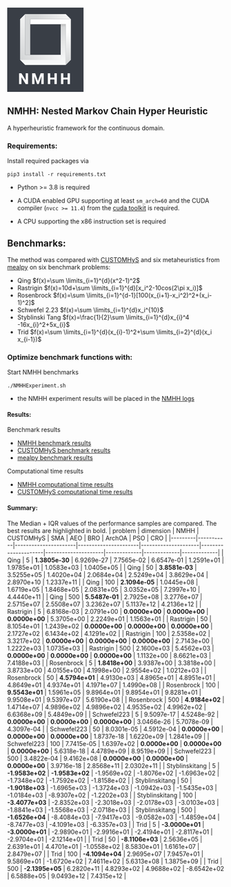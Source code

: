 
<!-- <script type="text/javascript" async
  src="https://cdnjs.cloudflare.com/ajax/libs/mathjax/2.7.7/MathJax.js?config=TeX-MML-AM_CHTML">
</script> -->


![logo](img/Logo.png)
<br>

##  NMHH: Nested Markov Chain Hyper Heuristic

A hyperheuristic framework for the continuous domain.

###  Requirements:


Install required packages via

```
pip3 install -r requirements.txt 
```
- Python >= 3.8 is required

- A CUDA enabled GPU supporting at least ```sm_arch=60``` and the CUDA compiler (`nvcc >= 11.4`) from the [cuda toolkit](https://docs.nvidia.com/cuda/cuda-installation-guide-linux/index.html) is required.

- A CPU supporting the x86 instruction set is required

## Benchmarks:

The method was compared with [CUSTOMHyS](https://github.com/jcrvz/customhys) and six metaheuristics from [mealpy](https://mealpy.readthedocs.io/en/latest/) on six benchmark problems: 


- Qing $f(x)=\sum \limits_{i=1}^{d}(x^2-1)^2$
- Rastrigin $f(x)=10d+\sum \limits_{i=1}^{d}[x_i^2-10cos(2\pi x_i)]$
- Rosenbrock $f(x)=\sum \limits_{i=1}^{d-1}[100(x_{i+1}-x_i^2)^2+(x_i-1)^2]$
- Schwefel 2.23 $f(x)=\sum \limits_{i=1}^{d}x_i^{10}$
- Styblinski Tang $f(x)=\frac{1}{2}\sum \limits_{i=1}^{d}x_{i}^4 -16x_{i}^2+5x_{i}$
- Trid $f(x)=\sum \limits_{i=1}^{d}(x_{i}-1)^2+\sum \limits_{i=2}^{d}(x_i x_{i-1})$




### Optimize benchmark functions with:

Start NMHH benchmarks

```shell
./NMHHExperiment.sh
```
- the NMHH experiment results will be placed in the [NMHH logs](hhanalysis/logs/SA-NMHH/newExperiment/) 

#### Results:
Benchmark results
 - [NMHH benchmark results](hhanalysis/logs/SA-NMHH/GA_DE_GD_LBFGS/) 
 - [CUSTOMHyS benchmark results](hhanalysis/logs/CustomHYSPerf/)
 - [mealpy benchmark results](hhanalysis/logs/mealpyPerf)

Computational time results
 - [NMHH computational time results](hhanalysis/logs/SA-NMHH/GA_DE_GD_LBFGS/comptime) 
 - [CUSTOMHyS computational time results](hhanalysis/logs/CustomHYSPerf/comptime)
#### Summary:
The Median + IQR values of the performance samples are compared. The best results are highlighted in bold.
| problem | dimension | NMHH                 | CUSTOMHyS            | SMA                 | AEO                 | BRO                 | ArchOA      | PSO         | CRO         |
|---------|-----------|----------------------|----------------------|---------------------|---------------------|---------------------|-------------|-------------|-------------|
 | Qing           | 5   | **1.3805e-30**    | 6.9269e-27           | 7.7565e-02          | 6.6547e-01          | 1.2591e+01          | 1.9785e+01  | 1.0583e+03  | 1.0405e+05  |
| Qing           | 50  | **3.8581e-03**  | 3.5255e+05           | 1.4020e+04          | 2.0684e+04          | 2.5249e+04          | 3.8629e+04  | 2.8970e+10  | 1.2337e+11  |
| Qing           | 100 | **2.1094e-05**  | 1.0445e+08           | 1.6719e+05          | 1.8468e+05          | 2.0831e+05          | 3.0352e+05  | 7.2997e+10  | 4.4440e+11  |
| Qing           | 500 | **5.5487e-01**  | 2.7925e+08           | 3.2776e+07          | 2.5715e+07          | 2.5508e+07          | 3.2362e+07  | 5.1137e+12  | 4.2136e+12  |
| Rastrigin      | 5   | 6.8168e-03           | 2.0791e+00           | **0.0000e+00** | **0.0000e+00** | **0.0000e+00** | 5.3705e+00  | 2.2249e+01  | 1.1563e+01  |
| Rastrigin      | 50  | 8.1054e+01           | 1.2439e+02           | **0.0000e+00** | **0.0000e+00** | **0.0000e+00** | 2.1727e+02  | 6.1434e+02  | 4.1291e+02  |
| Rastrigin      | 100 | 2.5358e+02           | 3.3217e+02           | **0.0000e+00** | **0.0000e+00** | **0.0000e+00** | 2.7143e+00  | 1.2222e+03  | 1.0735e+03  |
| Rastrigin      | 500 | 2.1600e+03           | 5.4562e+03           | **0.0000e+00** | **0.0000e+00** | **0.0000e+00** | 1.1132e+00  | 8.6621e+03  | 7.4188e+03  |
| Rosenbrock     | 5   | **1.8418e+00**  | 3.9387e+00           | 3.3818e+00          | 3.8733e+00          | 4.0155e+00          | 4.1998e+00  | 2.9554e+02  | 1.0212e+03  |
| Rosenbrock     | 50  | **4.5794e+01**  | 4.9130e+03           | 4.8965e+01          | 4.8951e+01          | 4.8649e+01          | 4.9374e+01  | 4.1971e+07  | 1.4990e+08  |
| Rosenbrock     | 100 | **9.5543e+01**  | 1.5961e+05           | 9.8964e+01          | 9.8954e+01          | 9.8281e+01          | 9.9508e+01  | 9.5397e+07  | 5.6190e+08  |
| Rosenbrock     | 500 | **4.9184e+02**  | 1.4714e+07           | 4.9896e+02          | 4.9896e+02          | 4.9535e+02          | 4.9962e+02  | 6.6368e+09  | 5.4849e+09  |
| Schwefel223    | 5   | 9.5097e-17           | 4.5248e-92           | **0.0000e+00** | **0.0000e+00** | **0.0000e+00** | 3.0466e-26  | 5.7078e-09  | 4.3097e-04  |
| Schwefel223    | 50  | 8.0301e-05           | 4.5912e-04           | **0.0000e+00** | **0.0000e+00** | **0.0000e+00** | 1.8737e-18  | 1.6220e+09  | 1.2841e+09  |
| Schwefel223    | 100 | 7.7415e-05           | 1.6397e+02           | **0.0000e+00** | **0.0000e+00** | **0.0000e+00** | 5.6318e-18  | 4.4789e+09  | 8.9519e+09  |
| Schwefel223    | 500 | 3.4822e-04           | 9.4162e+08           | **0.0000e+00** | **0.0000e+00** | **0.0000e+00** | 3.9716e-18  | 2.8568e+11  | 2.0302e+11  |
| Styblinskitang | 5   | **-1.9583e+02** | **-1.9583e+02** | -1.9569e+02         | -1.8076e+02         | -1.6963e+02         | -1.7348e+02 | -1.7592e+02 | -1.8158e+02 |
| Styblinskitang | 50  | **-1.9018e+03** | -1.6965e+03          | -1.3724e+03         | -1.0942e+03         | -1.5435e+03         | -1.0184e+03 | -8.9307e+02 | -1.2202e+03 |
| Styblinskitang | 100 | **-3.4077e+03** | -2.8352e+03          | -2.3018e+03         | -2.0178e+03         | -3.0103e+03         | -1.8841e+03 | -1.5568e+03 | -2.0718e+03 |
| Styblinskitang | 500 | **-1.6526e+04** | -8.4084e+03          | -7.9417e+03         | -9.0582e+03         | -1.4859e+04         | -8.7477e+03 | -4.1091e+03 | -6.3357e+03 |
| Trid           | 5   | **-3.0000e+01** | **-3.0000e+01** | -2.9890e+01         | -2.9916e+01         | -2.4194e+01         | -2.8117e+01 | -2.9704e+01 | -2.1214e+01 |
| Trid           | 50  | **-8.1106e+03** | 2.5636e+05           | 2.6391e+01          | 4.4701e+01          | -1.0558e+02         | 8.5830e+01  | 1.6161e+07  | 2.8479e+07  |
| Trid           | 100 | **-4.1094e+04** | 2.9695e+07           | 7.9457e+01          | 9.5869e+01          | -1.6720e+02         | 7.4611e+02  | 5.6313e+08  | 1.3875e+09  |
| Trid           | 500 | **-2.1395e+05** | 6.2820e+11           | 4.8293e+02          | 4.9688e+02          | -8.6542e+02         | 6.5888e+05  | 9.0493e+12  | 7.4315e+12  |
